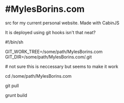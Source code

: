 #MylesBorins.com
===============

src for my current personal website.  Made with CabinJS

It is deployed using git hooks isn't that neat?

\#!/bin/sh

GIT_WORK_TREE=/some/path/MylesBorins.com 
GIT_DIR=/some/path/MylesBorins.com/.git

\# not sure this is neccessary but seems to make it work

cd /some/path/MylesBorins.com 

git pull

grunt build
